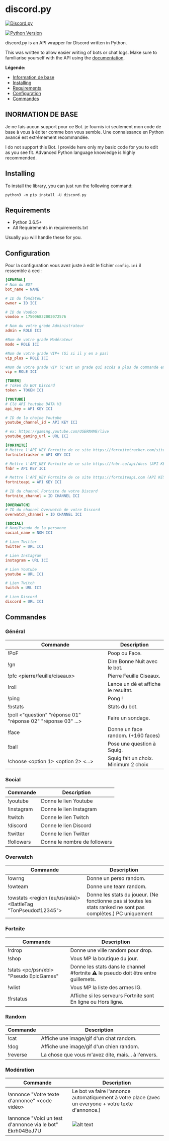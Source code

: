 # discord.py

[![Discord.py](https://img.shields.io/badge/Discord.py-0.16.6-green.svg)](https://pypi.python.org/pypi/discord.py/)

[![Python Version](https://img.shields.io/badge/Python-3.6.5%2B-blue.svg)](https://www.python.org)

discord.py is an API wrapper for Discord written in Python.

This was written to allow easier writing of bots or chat logs. Make sure to familiarise yourself with the API using the [documentation][doc].

**Légende:**
- [Information de base](https://github.com/dearvoodoo/discord-bot-base#inormation-de-base)
- [Installing](https://github.com/dearvoodoo/discord-bot-base#installing)
- [Requirements](https://github.com/dearvoodoo/discord-bot-base#requirements)
- [Configuration](https://github.com/dearvoodoo/discord-bot-base#configuration)
- [Commandes](https://github.com/dearvoodoo/discord-bot-base#commandes)

[doc]: http://discordpy.rtfd.org/en/latest
## INORMATION DE BASE
Je ne fais aucun support pour ce Bot. je fournis ici seulement mon code de base à vous à éditer comme bon vous semble. 
Une connaissance en Python avancé est extrêmement recommandée.

I do not support this Bot. I provide here only my basic code for you to edit as you see fit.
Advanced Python language knowledge is highly recommended.

## Installing

To install the library, you can just run the following command:

```
python3 -m pip install -U discord.py
```

## Requirements

- Python 3.6.5+
- All Requirements in requirements.txt

Usually `pip` will handle these for you.

## Configuration

Pour la configuration vous avez juste à edit le fichier `config.ini` il ressemble à ceci:
```ini
[GENERAL]
# Nom du BOT
bot_name = NAME

# ID du fondateur
owner = ID ICI

# ID de VooDoo
voodoo = 175006832002072576

# Nom du votre grade Administrateur
admin = ROLE ICI

#Nom de votre grade Modérateur
modo = ROLE ICI

#Nom de votre grade VIP+ (Si si il y en a pas)
vip_plus = ROLE ICI

#Nom de votre grade VIP (C'est un grade qui accès a plus de commande ex: !cat !dog)
vip = ROLE ICI

[TOKEN]
# Token du BOT Discord
token = TOKEN ICI

[YOUTUBE]
# Clé API Youtube DATA V3
api_key = API KEY ICI

# ID de la chaine Youtube
youtube_channel_id = API KEY ICI

# ex: https://gaming.youtube.com/USERNAME/live
youtube_gaming_url = URL ICI

[FORTNITE]
# Mettre l'API_KEY Fortnite de ce site https://fortnitetracker.com/site-api (API KEY DES STATS)
fortnitetracker = API KEY ICI

# Mettre l'API_KEY Fortnite de ce site https://fnbr.co/api/docs (API KEY POUR LE SHOP)
fnbr = API KEY ICI

# Mettre l'API_KEY Fortnite de ce site https://fortniteapi.com (API KEY POUR SAVOIR SI LES SERVEURS FORTNITE SONT EN LIGNE OU HORS LIGNE)
fortniteapi = API KEY ICI

# ID du channel Fortnite de votre Discord
fortnite_channel = ID CHANNEL ICI

[OVERWATCH]
# ID du channel Overwatch de votre Discord
overwatch_channel = ID CHANNEL ICI

[SOCIAL]
# Nom/Pseudo de la personne
social_name = NOM ICI

# Lien Twitter
twitter = URL ICI

# Lien Instagram
instagram = URL ICI

# Lien Youtube
youtube = URL ICI

# Lien Twitch
twitch = URL ICI

# Lien Discord
discord = URL ICI
```

## Commandes
### Général
Commande | Description
--- | --- 
!PoF | Poop ou Face.
!gn <Utilisateur> | Dire Bonne Nuit avec le bot.
!pfc <pierre/feuille/ciseaux> | Pierre Feuille Ciseaux.
!roll | Lance un dé et affiche le resultat.
!ping | Pong !
!bstats | Stats du bot.
!poll <"question" "réponse 01" "réponse 02" "réponse 03" ...> | Faire un sondage.
!face | Donne un face random. (+160 faces)
!ball | Pose une question à Squig.
!choose <option 1> <option 2> <...> | Squig fait un choix. Minimum 2 choix

### Social
Commande | Description
--- | --- 
!youtube | Donne le lien Youtube
!instagram | Donne le lien Instagram
!twitch | Donne le lien Twitch
!discord | Donne le lien Discord
!twitter | Donne le lien Twitter
!followers | Donne le nombre de followers

### Overwatch
Commande | Description
--- | --- 
!owrng | Donne un perso random.
!owteam | Donne une team random.
!owstats <region (eu/us/asia)> <BattleTag "TonPseudo#12345"> | Donne les stats du joueur. (Ne fonctionne pas si toutes les stats ranked ne sont pas complètes.) PC uniquement

### Fortnite
Commande | Description
--- | --- 
!rdrop | Donne une ville random pour drop.
!shop | Vous MP la boutique du jour.
!stats <pc/psn/xbl> "Pseudo EpicGames" | Donne les stats dans le channel #fortnite ⚠ le pseudo doit être entre guillemets.
!wlist | Vous MP la liste des armes IG.
!frstatus | Affiche si les serveurs Fortnite sont En ligne ou Hors ligne.

### Random
Commande | Description
--- | --- 
!cat | Affiche une image/gif d'un chat random.
!dog | Affiche une image/gif d'un chien random.
!reverse <texte> | La chose que vous m'avez dite, mais... à l'envers.

### Modération
Commande | Description
--- | --- 
!annonce "Votre texte d'annonce" <code vidéo> | Le bot va faire l'annonce automatiquement à votre place (avec un everyone + votre texte d'annonce.)
!annonce "Voici un test d'annonce via le bot" Ekrh04BeJ7U | ![alt text](https://image.ibb.co/gSwEFK/annonce_preview.png "Preview de la commande !annonce")
